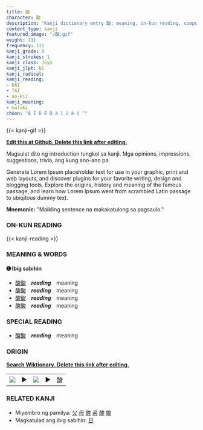 ```yaml
---
title: 酸
character: 酸
description: "Kanji dictionary entry 酸: meaning, on-kun reading, compounds, origin, related kanji"
content_type: kanji
featured_image: "/酸.gif"
weight: 111
frequency: 111
kanji_grade: 9
kanji_strokes: 1
kanji_class: Jōyō
kanji_jlpt: N1
kanji_radical: 
kanji_reading: 
- DAI
- TAI
- oo-kii
kanji_meaning:
- malaki
chōon: "Ā Ī Ū Ē Ō ā ī ū ē ō ’"
---
```

[//]: # (Don't edit the line below. Kanji animated GIF code is automatically generated.)
{{< kanji-gif >}}

[//]: # (Edit below this line.)

**[Edit this at Github. Delete this link after editing.](https://github.com/tim0g/tim/tree/main/content/kanji/酸/index.md)**

Magsulat dito ng introduction tungkol sa kanji. Mga opinions, impressions, suggestions, trivia, ang kung ano-ano pa.

Generate Lorem Ipsum placeholder text for use in your graphic, print and web layouts, and discover plugins for your favorite writing, design and blogging tools. Explore the origins, history and meaning of the famous passage, and learn how Lorem Ipsum went from scrambled Latin passage to ubiqitous dummy text.
 
**Mnemonic:** "Maikling sentence na makakatulong sa pagsaulo."

### ON-KUN READING

[//]: # (Don't edit the line below. ON-KUN READING code is automatically generated.)
{{< kanji-reading >}}

### MEANING & WORDS

#### ➊ **Ibig sabihin**
  - [酸](../酸)[酸](../酸)　***reading***　meaning
  - [酸](../酸)[酸](../酸)　***reading***　meaning
  - [酸](../酸)[酸](../酸)　***reading***　meaning
  - [酸](../酸)[酸](../酸)　***reading***　meaning

### SPECIAL READING
  - [酸](../酸)[酸](../酸)　***reading***　meaning

### ORIGIN

**[Search Wiktionary. Delete this link after editing.](https://wiktionary.org/wiki/酸)**
<table class="kanji-table"><tr><td>
<img src="60px-酸-bronze.svg.png">
</td><td>▶</td><td>
<img src="60px-酸-oracle.svg.png">
</td><td>▶</td>
<td class="kanji-origin">酸</td>
</tr></table>

### RELATED KANJI
- Miyembro ng pamilya: [父](../父) [母](../母) [酸](../酸) [弟](../弟) [酸](../酸) [娘](../娘)
- Magkatulad ang ibig sabihin: [日](../日)
